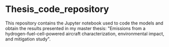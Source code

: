 # Thesis_code_repository
This repository contains the Jupyter notebook used to code the models and obtain the results presented in my master thesis: "Emissions from a hydrogen-fuel-cell-powered aircraft characterization, environmental impact, and mitigation study".
